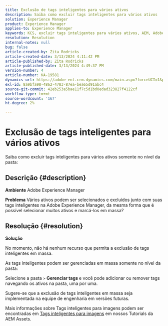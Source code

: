```yaml
---
title: Exclusão de tags inteligentes para vários ativos
description: Saiba como excluir tags inteligentes para vários ativos
solution: Experience Manager
product: Experience Manager
applies-to: Experience Manager
keywords: KCS, excluir tags inteligentes para vários ativos, AEM, Adobe Experience Manager, Perguntas frequentes
resolution: Resolution
internal-notes: null
bug: false
article-created-by: Zita Rodricks
article-created-date: 3/13/2024 4:11:42 PM
article-published-by: Zita Rodricks
article-published-date: 3/13/2024 4:49:37 PM
version-number: 4
article-number: KA-19581
dynamics-url: https://adobe-ent.crm.dynamics.com/main.aspx?forceUCI=1&pagetype=entityrecord&etn=knowledgearticle&id=6bb69f5b-54e1-ee11-904d-6045bd0065b6
exl-id: 8a9bfa98-4862-4783-87ea-bea65d91abc4
source-git-commit: 42eb253a5bae11f7c5d1bd0edad323827f4122cf
workflow-type: tm+mt
source-wordcount: '167'
ht-degree: 2%

---
```


# Exclusão de tags inteligentes para vários ativos


Saiba como excluir tags inteligentes para vários ativos somente no nível da pasta:

## Descrição {#description}


<b>Ambiente</b>
Adobe Experience Manager

<b>Problema</b>
Vários ativos podem ser selecionados e excluídos junto com suas tags inteligentes na Adobe Experience Manager, da mesma forma que é possível selecionar muitos ativos e marcá-los em massa?


## Resolução {#resolution}


<b>Solução</b>

No momento, não há nenhum recurso que permita a exclusão de tags inteligentes em massa.

As tags inteligentes podem ser gerenciadas em massa somente no nível da pasta:

Selecione a pasta `>`  <b>Gerenciar tags </b>e você pode adicionar ou remover tags navegando os ativos na pasta, uma por uma.

Sugere-se que a exclusão de tags inteligentes em massa seja implementada na equipe de engenharia em versões futuras.

Mais informações sobre Tags inteligentes para imagens podem ser encontradas em [Tags inteligentes para imagens](https://experienceleague.adobe.com/docs/experience-manager-learn/assets/metadata/image-smart-tags.html?lang=pt-BR) em nossos Tutorials da AEM Assets.
